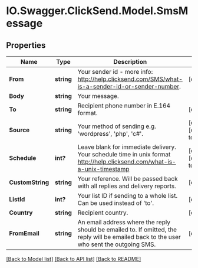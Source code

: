 # IO.Swagger.ClickSend.Model.SmsMessage
## Properties

Name | Type | Description | Notes
------------ | ------------- | ------------- | -------------
**From** | **string** | Your sender id - more info: http://help.clicksend.com/SMS/what-is-a-sender-id-or-sender-number. | [optional] 
**Body** | **string** | Your message. | 
**To** | **string** | Recipient phone number in E.164 format. | [optional] 
**Source** | **string** | Your method of sending e.g. &#39;wordpress&#39;, &#39;php&#39;, &#39;c#&#39;. | [optional] [default to "sdk"]
**Schedule** | **int?** | Leave blank for immediate delivery. Your schedule time in unix format http://help.clicksend.com/what-is-a-unix-timestamp | [optional] [default to 0]
**CustomString** | **string** | Your reference. Will be passed back with all replies and delivery reports. | [optional] 
**ListId** | **int?** | Your list ID if sending to a whole list. Can be used instead of &#39;to&#39;. | [optional] 
**Country** | **string** | Recipient country. | [optional] 
**FromEmail** | **string** | An email address where the reply should be emailed to. If omitted, the reply will be emailed back to the user who sent the outgoing SMS. | [optional] 

[[Back to Model list]](../README.md#documentation-for-models) [[Back to API list]](../README.md#documentation-for-api-endpoints) [[Back to README]](../README.md)

